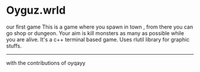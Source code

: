 # Oyguz.wrld
our first game
This is a game where you spawn in town , from there you can go shop or dungeon. Your aim is kill monsters as many as possible while you are alive.
It's a c++ terminal based game. Uses rlutil library for graphic stuffs.
********************

with the contributions of oyqayy
